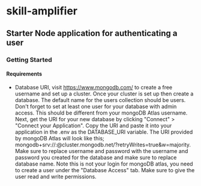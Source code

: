 # skill-amplifier

## Starter Node application for authenticating a user

### Getting Started

#### Requirements

- Database URI, visit https://www.mongodb.com/ to create a free username and set up a cluster. Once your cluster is set up then create a database. The default name for the users collection should be users. Don't forget to set at least one user for your database with admin access. This should be different from your mongoDB Atlas username. Next, get the URI for your new database by clicking "Connect" > "Connect your Application". Copy the URI and paste it into your application in the .env as the DATABASE_URI variable. The URI provided by mongoDB Atlas will look like this; mongodb+srv://<username>:<password>@cluster.mongodb.net/<dbname>?retryWrites=true&w=majority. Make sure to replace username and password with the username and password you created for the database and make sure to replace database name. Note this is not your login for mongoDB atlas, you need to create a user under the "Database Access" tab. Make sure to give the user read and write permissions.
